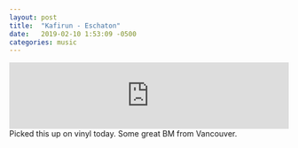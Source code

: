 ```yaml
---
layout: post
title:  "Kafirun - Eschaton"
date:   2019-02-10 1:53:09 -0500
categories: music
---
```


<iframe style="border: 0; width: 100%; height: 120px;" src="https://bandcamp.com/EmbeddedPlayer/album=2729515444/size=large/bgcol=ffffff/linkcol=333333/tracklist=false/artwork=small/transparent=true/" seamless><a href="http://kafirun.bandcamp.com/album/eschaton">Eschaton by KAFIRUN</a></iframe>
<br>
Picked this up on vinyl today. Some great BM from Vancouver.
